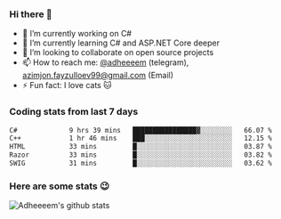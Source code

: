 ### Hi there 👋

<!--
**adheeeem/adheeeem** is a ✨ _special_ ✨ repository because its `README.md` (this file) appears on your GitHub profile.

Here are some ideas to get you started:
-->
- 🔭 I’m currently working on C#
- 🌱 I’m currently learning C# and ASP.NET Core deeper
- 👯 I’m looking to collaborate on open source projects
- 📫 How to reach me: [@adheeeem](https://t.me/adheeeem) (telegram), azimjon.fayzulloev99@gmail.com (Email)
- ⚡ Fun fact: I love cats :cat:


### Coding stats from last 7 days
<!--START_SECTION:waka-->

```txt
C#             9 hrs 39 mins   ████████████████▓░░░░░░░░   66.07 %
C++            1 hr 46 mins    ███░░░░░░░░░░░░░░░░░░░░░░   12.15 %
HTML           33 mins         █░░░░░░░░░░░░░░░░░░░░░░░░   03.87 %
Razor          33 mins         █░░░░░░░░░░░░░░░░░░░░░░░░   03.82 %
SWIG           31 mins         █░░░░░░░░░░░░░░░░░░░░░░░░   03.62 %
```

<!--END_SECTION:waka-->

### Here are some stats :wink:
![Adheeeem's github stats](https://github-readme-stats.vercel.app/api?username=adheeeem&show_icons=true&theme=radical)
